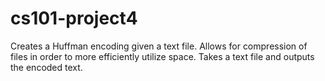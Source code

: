 # cs101-project4
Creates a Huffman encoding given a text file. Allows for compression of files in order to more efficiently utilize space. Takes a text file and outputs the encoded text.

